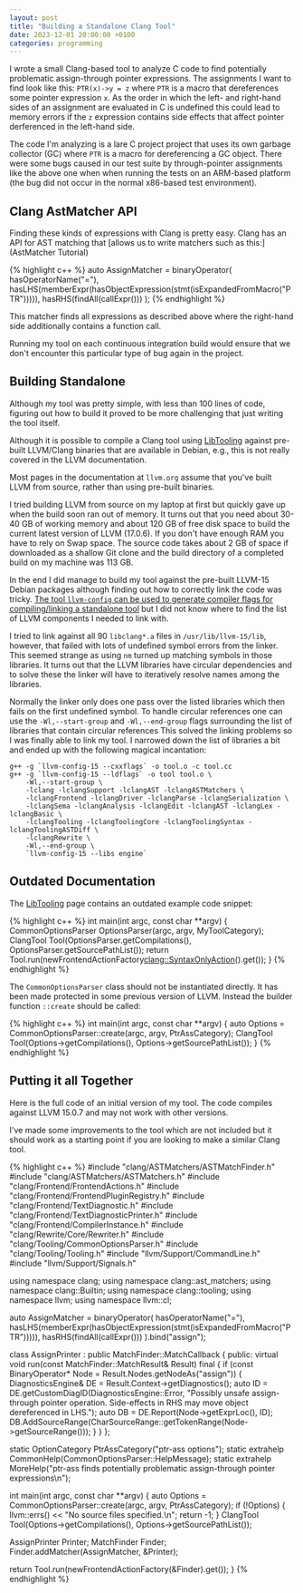 ```yaml
---
layout: post
title: "Building a Standalone Clang Tool"
date: 2023-12-01 20:00:00 +0100
categories: programming
---
```

I wrote a small Clang-based tool to analyze C code to find potentially
problematic assign-through pointer expressions.
The assignments I want to find look like this: `PTR(x)->y = z` where
`PTR` is a macro that dereferences some pointer expression `x`.
As the order in which the left- and right-hand sides
of an assignment are evaluated in C is undefined this could lead to memory
errors if the `z` expression contains side effects that affect pointer derferenced in
the left-hand side.

The code I'm analyzing is a lare C project project that uses its own garbage
collector (GC) where `PTR` is a macro for dereferencing a GC object.  There
were some bugs caused in our test suite by through-pointer assignments like the
above one when when running the tests on an ARM-based platform (the bug did not
occur in the normal x86-based test environment).

## Clang AstMatcher API

Finding these kinds of expressions with Clang is pretty easy. Clang has an API
for AST matching that [allows us to write matchers such as this:](AstMatcher Tutorial)

{% highlight c++ %}
auto AssignMatcher = binaryOperator(
    hasOperatorName("="),
    hasLHS(memberExpr(hasObjectExpression(stmt(isExpandedFromMacro("PTR"))))),
    hasRHS(findAll(callExpr()))
  );
{% endhighlight %}

This matcher finds all expressions as described above where the right-hand side
additionally contains a function call.

Running my tool on each continuous integration build would ensure that we don't
encounter this particular type of bug again in the project.

## Building Standalone

Although my tool was pretty simple, with less than 100 lines of code, figuring out how to
build it proved to be more challenging that just writing the tool itself.

Although it is possible to compile a Clang tool using [LibTooling](LibTooling)
against pre-built LLVM/Clang binaries that are available in Debian, e.g.,
this is not really covered in the LLVM documentation.

Most pages in the documentation at `llvm.org` assume that you've built LLVM
from source, rather than using pre-built binaries.

I tried building LLVM from source on my laptop at first but quickly gave up
when the build soon ran out of memory.  It turns out that you need about 30-40 GB of
working memory and about 120 GB of free disk space to build the current
latest version of LLVM (17.0.6).  If you don't have enough RAM you
have to rely on Swap space.  The source code takes about 2 GB of space if
downloaded as a shallow Git clone and the build directory of a completed build
on my machine was 113 GB.

In the end I did manage to build my tool against the pre-built LLVM-15 Debian
packages although finding out how to correctly link the code was tricky.  [The
tool `llvm-config` can be used to generate compiler flags for compiling/linking
a standalone tool](llvm-config) but I did not know where to find the list of
LLVM components I needed to link with.

I tried to link against all 90 `libclang*.a` files in `/usr/lib/llvm-15/lib`,
however, that failed with lots of undefined symbol errors from the linker. This
seemed strange as using `nm` turned up matching symbols in those libraries.  It
turns out that the LLVM libraries have circular dependencies and to solve these
the linker will have to iteratively resolve names among the libraries.

Normally the linker only does one pass over the listed libraries which then
fails on the first undefined symbol. To handle circular references
one can use the `-Wl,--start-group` and `-Wl,--end-group` flags surrounding the
list of libraries that contain circular references
This solved the linking problems so I was finally able to
link my tool. I narrowed down the list of libraries a bit and ended up with the
following magical incantation:

```
g++ -g `llvm-config-15 --cxxflags` -o tool.o -c tool.cc
g++ -g `llvm-config-15 --ldflags` -o tool tool.o \
    -Wl,--start-group \
    -lclang -lclangSupport -lclangAST -lclangASTMatchers \
    -lclangFrontend -lclangDriver -lclangParse -lclangSerialization \
    -lclangSema -lclangAnalysis -lclangEdit -lclangAST -lclangLex -lclangBasic \
    -lclangTooling -lclangToolingCore -lclangToolingSyntax -lclangToolingASTDiff \
    -lclangRewrite \
    -Wl,--end-group \
    `llvm-config-15 --libs engine`
```

## Outdated Documentation

The [LibTooling](LibTooling) page contains an outdated example code snippet:

{% highlight c++ %}
int main(int argc, const char **argv) {
  CommonOptionsParser OptionsParser(argc, argv, MyToolCategory);
  ClangTool Tool(OptionsParser.getCompilations(),
                 OptionsParser.getSourcePathList());
  return Tool.run(newFrontendActionFactory<clang::SyntaxOnlyAction>().get());
}
{% endhighlight %}

The `CommonOptionsParser` class should not be instantiated directly. It has
been made protected in some previous version of LLVM.  Instead the builder
function `::create` should be called:

{% highlight c++ %}
int main(int argc, const char **argv) {
  auto Options = CommonOptionsParser::create(argc, argv, PtrAssCategory);
  ClangTool Tool(Options->getCompilations(), Options->getSourcePathList());
}
{% endhighlight %}

## Putting it all Together

Here is the full code of an initial version of my tool.  The code compiles
against LLVM 15.0.7 and may not work with other versions.

I've made some improvements to the tool which are not included but it should
work as a starting point if you are looking to make a similar Clang tool.

{% highlight c++ %}
#include "clang/ASTMatchers/ASTMatchFinder.h"
#include "clang/ASTMatchers/ASTMatchers.h"
#include "clang/Frontend/FrontendActions.h"
#include "clang/Frontend/FrontendPluginRegistry.h"
#include "clang/Frontend/TextDiagnostic.h"
#include "clang/Frontend/TextDiagnosticPrinter.h"
#include "clang/Frontend/CompilerInstance.h"
#include "clang/Rewrite/Core/Rewriter.h"
#include "clang/Tooling/CommonOptionsParser.h"
#include "clang/Tooling/Tooling.h"
#include "llvm/Support/CommandLine.h"
#include "llvm/Support/Signals.h"

using namespace clang;
using namespace clang::ast_matchers;
using namespace clang::Builtin;
using namespace clang::tooling;
using namespace llvm;
using namespace llvm::cl;

auto AssignMatcher = binaryOperator(
    hasOperatorName("="),
    hasLHS(memberExpr(hasObjectExpression(stmt(isExpandedFromMacro("PTR"))))),
    hasRHS(findAll(callExpr()))
  ).bind("assign");

class AssignPrinter : public MatchFinder::MatchCallback {
public:
  virtual void run(const MatchFinder::MatchResult& Result) final {
    if (const BinaryOperator* Node = Result.Nodes.getNodeAs<BinaryOperator>("assign")) {
      DiagnosticsEngine& DE = Result.Context->getDiagnostics();
      auto ID = DE.getCustomDiagID(DiagnosticsEngine::Error,
          "Possibly unsafe assign-through pointer operation. Side-effects in RHS may move object dereferenced in LHS.");
      auto DB = DE.Report(Node->getExprLoc(), ID);
      DB.AddSourceRange(CharSourceRange::getTokenRange(Node->getSourceRange()));
    }
  }
};

static OptionCategory PtrAssCategory("ptr-ass options");
static extrahelp CommonHelp(CommonOptionsParser::HelpMessage);
static extrahelp MoreHelp("ptr-ass finds potentially problematic assign-through pointer expressions\n");

int main(int argc, const char **argv) {
  auto Options = CommonOptionsParser::create(argc, argv, PtrAssCategory);
  if (!Options) {
    llvm::errs() << "No source files specified.\n";
    return -1;
  }
  ClangTool Tool(Options->getCompilations(), Options->getSourcePathList());

  AssignPrinter Printer;
  MatchFinder Finder;
  Finder.addMatcher(AssignMatcher, &Printer);

  return Tool.run(newFrontendActionFactory(&Finder).get());
}
{% endhighlight %}


[LibTooling]: https://clang.llvm.org/docs/LibTooling.html
[AstMatcher Tutorial]: https://clang.llvm.org/docs/LibASTMatchersTutorial.html
[llvm-config]: https://llvm.org/docs/CommandGuide/llvm-config.html
